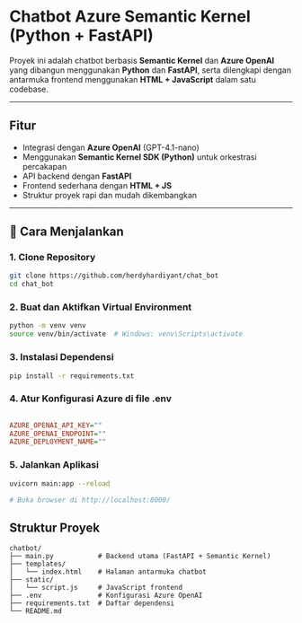 # Chatbot Azure Semantic Kernel (Python + FastAPI)

Proyek ini adalah chatbot berbasis **Semantic Kernel** dan **Azure OpenAI** yang dibangun menggunakan **Python** dan **FastAPI**, serta dilengkapi dengan antarmuka frontend menggunakan **HTML + JavaScript** dalam satu codebase.

---

## Fitur

- Integrasi dengan **Azure OpenAI** (GPT-4.1-nano)
- Menggunakan **Semantic Kernel SDK (Python)** untuk orkestrasi percakapan
- API backend dengan **FastAPI**
- Frontend sederhana dengan **HTML + JS**
- Struktur proyek rapi dan mudah dikembangkan

---

## 🚀 Cara Menjalankan

### 1. Clone Repository

```bash
git clone https://github.com/herdyhardiyant/chat_bot
cd chat_bot
```

### 2. Buat dan Aktifkan Virtual Environment

```bash
python -m venv venv
source venv/bin/activate  # Windows: venv\Scripts\activate
```
### 3. Instalasi Dependensi
```bash
pip install -r requirements.txt
```

### 4. Atur Konfigurasi Azure di file .env
```ini

AZURE_OPENAI_API_KEY=""
AZURE_OPENAI_ENDPOINT=""
AZURE_DEPLOYMENT_NAME=""
```

### 5. Jalankan Aplikasi
```bash
uvicorn main:app --reload

# Buka browser di http://localhost:8000/
```

## Struktur Proyek
```
chatbot/
├── main.py           # Backend utama (FastAPI + Semantic Kernel)
├── templates/
│   └── index.html    # Halaman antarmuka chatbot
├── static/
│   └── script.js     # JavaScript frontend
├── .env              # Konfigurasi Azure OpenAI
├── requirements.txt  # Daftar dependensi
└── README.md
```
